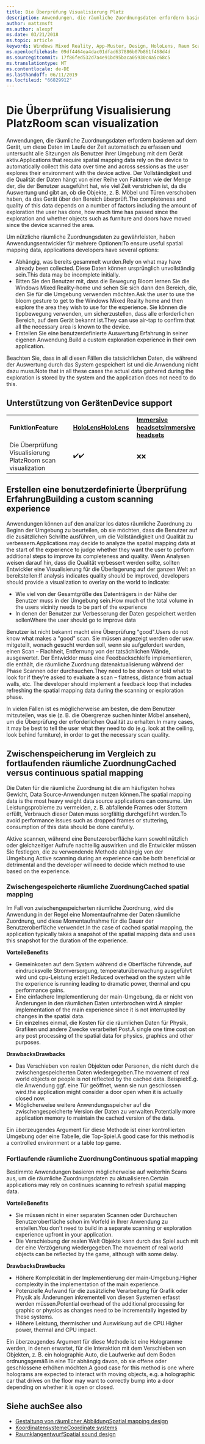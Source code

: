 ```yaml
---
title: Die Überprüfung Visualisierung Platz
description: Anwendungen, die räumliche Zuordnungsdaten erfordern basieren auf dem Gerät, um diese Daten im Laufe der Zeit automatisch zu erfassen und untersucht alle Sitzungen als Benutzer ihrer Umgebung mit dem Gerät aktiv.
author: mattzmsft
ms.author: alexpf
ms.date: 03/21/2018
ms.topic: article
keywords: Windows Mixed Reality, App-Muster, Design, HoloLens, Raum Scan, räumliche Zuordnung Wiederaufbau, surface mesh
ms.openlocfilehash: 09df4464ea4dac01dfad637886b07b861f468d4d
ms.sourcegitcommit: 17f86fed532d7a4e91bd95baca05930c4a5c68c5
ms.translationtype: MT
ms.contentlocale: de-DE
ms.lasthandoff: 06/11/2019
ms.locfileid: "66829912"
---
```

# <a name="room-scan-visualization"></a><span data-ttu-id="dd914-104">Die Überprüfung Visualisierung Platz</span><span class="sxs-lookup"><span data-stu-id="dd914-104">Room scan visualization</span></span>

<span data-ttu-id="dd914-105">Anwendungen, die räumliche Zuordnungsdaten erfordern basieren auf dem Gerät, um diese Daten im Laufe der Zeit automatisch zu erfassen und untersucht alle Sitzungen als Benutzer ihrer Umgebung mit dem Gerät aktiv.</span><span class="sxs-lookup"><span data-stu-id="dd914-105">Applications that require spatial mapping data rely on the device to automatically collect this data over time and across sessions as the user explores their environment with the device active.</span></span> <span data-ttu-id="dd914-106">Der Vollständigkeit und die Qualität der Daten hängt von einer Reihe von Faktoren wie der Menge der, die der Benutzer ausgeführt hat, wie viel Zeit verstrichen ist, da die Auswertung und gibt an, ob die Objekte, z. B. Möbel und Türen verschoben haben, da das Gerät über den Bereich überprüft.</span><span class="sxs-lookup"><span data-stu-id="dd914-106">The completeness and quality of this data depends on a number of factors including the amount of exploration the user has done, how much time has passed since the exploration and whether objects such as furniture and doors have moved since the device scanned the area.</span></span>

<span data-ttu-id="dd914-107">Um nützliche räumliche Zuordnungsdaten zu gewährleisten, haben Anwendungsentwickler für mehrere Optionen:</span><span class="sxs-lookup"><span data-stu-id="dd914-107">To ensure useful spatial mapping data, applications developers have several options:</span></span>
* <span data-ttu-id="dd914-108">Abhängig, was bereits gesammelt wurden.</span><span class="sxs-lookup"><span data-stu-id="dd914-108">Rely on what may have already been collected.</span></span> <span data-ttu-id="dd914-109">Diese Daten können ursprünglich unvollständig sein.</span><span class="sxs-lookup"><span data-stu-id="dd914-109">This data may be incomplete initially.</span></span>
* <span data-ttu-id="dd914-110">Bitten Sie den Benutzer mit, dass die Bewegung Bloom lernen Sie die Windows Mixed Reality-home und sehen Sie sich dann den Bereich, die, den Sie für die Umgebung verwenden möchten.</span><span class="sxs-lookup"><span data-stu-id="dd914-110">Ask the user to use the bloom gesture to get to the Windows Mixed Reality home and then explore the area they wish to use for the experience.</span></span> <span data-ttu-id="dd914-111">Sie können die tippbewegung verwenden, um sicherzustellen, dass alle erforderlichen Bereich, auf dem Gerät bekannt ist.</span><span class="sxs-lookup"><span data-stu-id="dd914-111">They can use air-tap to confirm that all the necessary area is known to the device.</span></span>
* <span data-ttu-id="dd914-112">Erstellen Sie eine benutzerdefinierte Auswertung Erfahrung in seiner eigenen Anwendung.</span><span class="sxs-lookup"><span data-stu-id="dd914-112">Build a custom exploration experience in their own application.</span></span>

<span data-ttu-id="dd914-113">Beachten Sie, dass in all diesen Fällen die tatsächlichen Daten, die während der Auswertung durch das System gespeichert ist und die Anwendung nicht dazu muss.</span><span class="sxs-lookup"><span data-stu-id="dd914-113">Note that in all these cases the actual data gathered during the exploration is stored by the system and the application does not need to do this.</span></span>

## <a name="device-support"></a><span data-ttu-id="dd914-114">Unterstützung von Geräten</span><span class="sxs-lookup"><span data-stu-id="dd914-114">Device support</span></span>

<table>
    <colgroup>
    <col width="33%" />
    <col width="33%" />
    <col width="33%" />
    </colgroup>
    <tr>
        <td><span data-ttu-id="dd914-115"><strong>Funktion</strong></span><span class="sxs-lookup"><span data-stu-id="dd914-115"><strong>Feature</strong></span></span></td>
        <td><span data-ttu-id="dd914-116"><a href="hololens-hardware-details.md"><strong>HoloLens</strong></a></span><span class="sxs-lookup"><span data-stu-id="dd914-116"><a href="hololens-hardware-details.md"><strong>HoloLens</strong></a></span></span></td>
        <td><span data-ttu-id="dd914-117"><a href="immersive-headset-hardware-details.md"><strong>Immersive headsets</strong></a></span><span class="sxs-lookup"><span data-stu-id="dd914-117"><a href="immersive-headset-hardware-details.md"><strong>Immersive headsets</strong></a></span></span></td>
    </tr>
     <tr>
        <td><span data-ttu-id="dd914-118">Die Überprüfung Visualisierung Platz</span><span class="sxs-lookup"><span data-stu-id="dd914-118">Room scan visualization</span></span></td>
        <td><span data-ttu-id="dd914-119">✔️</span><span class="sxs-lookup"><span data-stu-id="dd914-119">✔️</span></span></td>
        <td><span data-ttu-id="dd914-120">❌</span><span class="sxs-lookup"><span data-stu-id="dd914-120">❌</span></span></td>
    </tr>
</table>



## <a name="building-a-custom-scanning-experience"></a><span data-ttu-id="dd914-121">Erstellen eine benutzerdefinierte Überprüfung Erfahrung</span><span class="sxs-lookup"><span data-stu-id="dd914-121">Building a custom scanning experience</span></span>

<span data-ttu-id="dd914-122">Anwendungen können auf den analizar los datos räumliche Zuordnung zu Beginn der Umgebung zu beurteilen, ob sie möchten, dass die Benutzer auf die zusätzlichen Schritte ausführen, um die Vollständigkeit und Qualität zu verbessern.</span><span class="sxs-lookup"><span data-stu-id="dd914-122">Applications may decide to analyze the spatial mapping data at the start of the experience to judge whether they want the user to perform additional steps to improve its completeness and quality.</span></span> <span data-ttu-id="dd914-123">Wenn Analysen weisen darauf hin, dass die Qualität verbessert werden sollte, sollten Entwickler eine Visualisierung für die Überlagerung auf der ganzen Welt an bereitstellen:</span><span class="sxs-lookup"><span data-stu-id="dd914-123">If analysis indicates quality should be improved, developers should provide a visualization to overlay on the world to indicate:</span></span>
* <span data-ttu-id="dd914-124">Wie viel von der Gesamtgröße des Datenträgers in der Nähe der Benutzer muss in der Umgebung sein.</span><span class="sxs-lookup"><span data-stu-id="dd914-124">How much of the total volume in the users vicinity needs to be part of the experience</span></span>
* <span data-ttu-id="dd914-125">In denen der Benutzer zur Verbesserung der Daten gespeichert werden sollen</span><span class="sxs-lookup"><span data-stu-id="dd914-125">Where the user should go to improve data</span></span>

<span data-ttu-id="dd914-126">Benutzer ist nicht bekannt macht eine Überprüfung "good".</span><span class="sxs-lookup"><span data-stu-id="dd914-126">Users do not know what makes a "good" scan.</span></span> <span data-ttu-id="dd914-127">Sie müssen angezeigt werden oder usw. mitgeteilt, wonach gesucht werden soll, wenn sie aufgefordert werden, einen Scan – Flachheit, Entfernung von der tatsächlichen Wände, ausgewertet. Der Entwickler muss eine Feedbackschleife implementieren, die enthält, die räumliche Zuordnung datenaktualisierung während der Phase Scannen oder durchsuchen.</span><span class="sxs-lookup"><span data-stu-id="dd914-127">They need to be shown or told what to look for if they’re asked to evaluate a scan – flatness, distance from actual walls, etc. The developer should implement a feedback loop that includes refreshing the spatial mapping data during the scanning or exploration phase.</span></span>

<span data-ttu-id="dd914-128">In vielen Fällen ist es möglicherweise am besten, die dem Benutzer mitzuteilen, was sie (z. B. die Obergrenze suchen hinter Möbel ansehen), um die Überprüfung der erforderlichen Qualität zu erhalten.</span><span class="sxs-lookup"><span data-stu-id="dd914-128">In many cases, it may be best to tell the user what they need to do (e.g. look at the ceiling, look behind furniture), in order to get the necessary scan quality.</span></span>

## <a name="cached-versus-continuous-spatial-mapping"></a><span data-ttu-id="dd914-129">Zwischenspeicherung im Vergleich zu fortlaufenden räumliche Zuordnung</span><span class="sxs-lookup"><span data-stu-id="dd914-129">Cached versus continuous spatial mapping</span></span>

<span data-ttu-id="dd914-130">Die Daten für die räumliche Zuordnung ist die am häufigsten hohes Gewicht, Data Source-Anwendungen nutzen können.</span><span class="sxs-lookup"><span data-stu-id="dd914-130">The spatial mapping data is the most heavy weight data source applications can consume.</span></span> <span data-ttu-id="dd914-131">Um Leistungsprobleme zu vermeiden, z. B. abfallende Frames oder Stottern erfüllt, Verbrauch dieser Daten muss sorgfältig durchgeführt werden.</span><span class="sxs-lookup"><span data-stu-id="dd914-131">To avoid performance issues such as dropped frames or stuttering, consumption of this data should be done carefully.</span></span>

<span data-ttu-id="dd914-132">Aktive scannen, während eine Benutzeroberfläche kann sowohl nützlich oder gleichzeitiger Aufrufe nachteilig auswirken und die Entwickler müssen Sie festlegen, die zu verwendende Methode abhängig von der Umgebung.</span><span class="sxs-lookup"><span data-stu-id="dd914-132">Active scanning during an experience can be both beneficial or detrimental and the developer will need to decide which method to use based on the experience.</span></span>

### <a name="cached-spatial-mapping"></a><span data-ttu-id="dd914-133">Zwischengespeicherte räumliche Zuordnung</span><span class="sxs-lookup"><span data-stu-id="dd914-133">Cached spatial mapping</span></span>

<span data-ttu-id="dd914-134">Im Fall von zwischengespeicherten räumliche Zuordnung, wird die Anwendung in der Regel eine Momentaufnahme der Daten räumliche Zuordnung, und diese Momentaufnahme für die Dauer der Benutzeroberfläche verwendet.</span><span class="sxs-lookup"><span data-stu-id="dd914-134">In the case of cached spatial mapping, the application typically takes a snapshot of the spatial mapping data and uses this snapshot for the duration of the experience.</span></span>

<span data-ttu-id="dd914-135">**Vorteile**</span><span class="sxs-lookup"><span data-stu-id="dd914-135">**Benefits**</span></span>
* <span data-ttu-id="dd914-136">Gemeinkosten auf dem System während die Oberfläche führende, auf eindrucksvolle Stromversorgung, temperaturüberwachung ausgeführt wird und cpu-Leistung erzielt.</span><span class="sxs-lookup"><span data-stu-id="dd914-136">Reduced overhead on the system while the experience is running leading to dramatic power, thermal and cpu performance gains.</span></span>
* <span data-ttu-id="dd914-137">Eine einfachere Implementierung der main-Umgebung, da er nicht von Änderungen in den räumlichen Daten unterbrochen wird.</span><span class="sxs-lookup"><span data-stu-id="dd914-137">A simpler implementation of the main experience since it is not interrupted by changes in the spatial data.</span></span>
* <span data-ttu-id="dd914-138">Ein einzelnes einmal, die Kosten für die räumlichen Daten für Physik, Grafiken und andere Zwecke verarbeitet Post.</span><span class="sxs-lookup"><span data-stu-id="dd914-138">A single one time cost on any post processing of the spatial data for physics, graphics and other purposes.</span></span>

<span data-ttu-id="dd914-139">**Drawbacks**</span><span class="sxs-lookup"><span data-stu-id="dd914-139">**Drawbacks**</span></span>
* <span data-ttu-id="dd914-140">Das Verschieben von realen Objekten oder Personen, die nicht durch die zwischengespeicherten Daten wiedergegeben.</span><span class="sxs-lookup"><span data-stu-id="dd914-140">The movement of real world objects or people is not reflected by the cached data.</span></span> <span data-ttu-id="dd914-141">Beispiel:</span><span class="sxs-lookup"><span data-stu-id="dd914-141">E.g.</span></span> <span data-ttu-id="dd914-142">die Anwendung ggf. eine Tür geöffnet, wenn sie nun geschlossen wird.</span><span class="sxs-lookup"><span data-stu-id="dd914-142">the application might consider a door open when it is actually closed now.</span></span>
* <span data-ttu-id="dd914-143">Möglicherweise weitere Anwendungsspeicher auf die zwischengespeicherte Version der Daten zu verwalten.</span><span class="sxs-lookup"><span data-stu-id="dd914-143">Potentially more application memory to maintain the cached version of the data.</span></span>

<span data-ttu-id="dd914-144">Ein überzeugendes Argument für diese Methode ist einer kontrollierten Umgebung oder eine Tabelle, die Top-Spiel.</span><span class="sxs-lookup"><span data-stu-id="dd914-144">A good case for this method is a controlled environment or a table top game.</span></span>

### <a name="continuous-spatial-mapping"></a><span data-ttu-id="dd914-145">Fortlaufende räumliche Zuordnung</span><span class="sxs-lookup"><span data-stu-id="dd914-145">Continuous spatial mapping</span></span>

<span data-ttu-id="dd914-146">Bestimmte Anwendungen basieren möglicherweise auf weiterhin Scans aus, um die räumliche Zuordnungsdaten zu aktualisieren.</span><span class="sxs-lookup"><span data-stu-id="dd914-146">Certain applications may rely on continues scanning to refresh spatial mapping data.</span></span>

<span data-ttu-id="dd914-147">**Vorteile**</span><span class="sxs-lookup"><span data-stu-id="dd914-147">**Benefits**</span></span>
* <span data-ttu-id="dd914-148">Sie müssen nicht in einer separaten Scannen oder Durchsuchen Benutzeroberfläche schon im Vorfeld in Ihrer Anwendung zu erstellen.</span><span class="sxs-lookup"><span data-stu-id="dd914-148">You don't need to build in a separate scanning or exploration experience upfront in your application.</span></span>
* <span data-ttu-id="dd914-149">Die Verschiebung der realen Welt Objekte kann durch das Spiel auch mit der eine Verzögerung wiedergegeben.</span><span class="sxs-lookup"><span data-stu-id="dd914-149">The movement of real world objects can be reflected by the game, although with some delay.</span></span>

<span data-ttu-id="dd914-150">**Drawbacks**</span><span class="sxs-lookup"><span data-stu-id="dd914-150">**Drawbacks**</span></span>
* <span data-ttu-id="dd914-151">Höhere Komplexität in der Implementierung der main-Umgebung.</span><span class="sxs-lookup"><span data-stu-id="dd914-151">Higher complexity in the implementation of the main experience.</span></span>
* <span data-ttu-id="dd914-152">Potenzielle Aufwand für die zusätzliche Verarbeitung für Grafik oder Physik als Änderungen inkrementell von diesen Systemen erfasst werden müssen.</span><span class="sxs-lookup"><span data-stu-id="dd914-152">Potential overhead of the additional processing for graphic or physics as changes need to be incrementally ingested by these systems.</span></span>
* <span data-ttu-id="dd914-153">Höhere Leistung, thermischer und Auswirkung auf die CPU.</span><span class="sxs-lookup"><span data-stu-id="dd914-153">Higher power, thermal and CPU impact.</span></span>

<span data-ttu-id="dd914-154">Ein überzeugendes Argument für diese Methode ist eine Hologramme werden, in denen erwartet, für die Interaktion mit dem Verschieben von Objekten, z. B. ein holographic Auto, die Laufwerke auf dem Boden ordnungsgemäß in eine Tür abhängig davon, ob sie offene oder geschlossene erhöhen möchten.</span><span class="sxs-lookup"><span data-stu-id="dd914-154">A good case for this method is one where holograms are expected to interact with moving objects, e.g. a holographic car that drives on the floor may want to correctly bump into a door depending on whether it is open or closed.</span></span>

## <a name="see-also"></a><span data-ttu-id="dd914-155">Siehe auch</span><span class="sxs-lookup"><span data-stu-id="dd914-155">See also</span></span>
* [<span data-ttu-id="dd914-156">Gestaltung von räumlicher Abbildung</span><span class="sxs-lookup"><span data-stu-id="dd914-156">Spatial mapping design</span></span>](spatial-mapping-design.md)
* [<span data-ttu-id="dd914-157">Koordinatensysteme</span><span class="sxs-lookup"><span data-stu-id="dd914-157">Coordinate systems</span></span>](coordinate-systems.md)
* [<span data-ttu-id="dd914-158">Raumklangentwurf</span><span class="sxs-lookup"><span data-stu-id="dd914-158">Spatial sound design</span></span>](spatial-sound-design.md)
